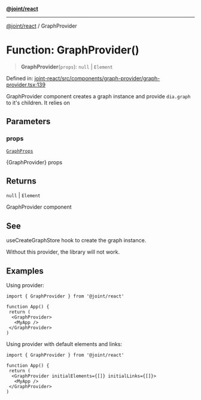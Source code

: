 [**@joint/react**](../README.md)

***

[@joint/react](../README.md) / GraphProvider

# Function: GraphProvider()

> **GraphProvider**(`props`): `null` \| `Element`

Defined in: [joint-react/src/components/graph-provider/graph-provider.tsx:139](https://github.com/samuelgja/joint/blob/main/packages/joint-react/src/components/graph-provider/graph-provider.tsx#L139)

GraphProvider component creates a graph instance and provide `dia.graph` to it's children.
It relies on

## Parameters

### props

[`GraphProps`](../interfaces/GraphProps.md)

{GraphProvider} props

## Returns

`null` \| `Element`

GraphProvider component

## See

useCreateGraphStore hook to create the graph instance.

Without this provider, the library will not work.

## Examples

Using provider:
```tsx
import { GraphProvider } from '@joint/react'

function App() {
 return (
  <GraphProvider>
   <MyApp />
 </GraphProvider>
)
```

Using provider with default elements and links:
```tsx
import { GraphProvider } from '@joint/react'

function App() {
 return (
  <GraphProvider initialElements={[]} initialLinks={[]}>
   <MyApp />
 </GraphProvider>
)
```
